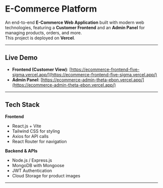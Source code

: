 # E-Commerce Platform

An end-to-end **E-Commerce Web Application** built with modern web technologies, featuring a **Customer Frontend** and an **Admin Panel** for managing products, orders, and more.  
This project is deployed on **Vercel**.

---

## Live Demo

- **Frontend (Customer View)**: [https://ecommerce-frontend-five-sigma.vercel.app/](https://ecommerce-frontend-five-sigma.vercel.app/)
- **Admin Panel**: [https://ecommerce-admin-theta-ebon.vercel.app/](https://ecommerce-admin-theta-ebon.vercel.app/)

---


## Tech Stack

**Frontend**
- React.js + Vite
- Tailwind CSS for styling
- Axios for API calls
- React Router for navigation


**Backend & APIs**
- Node.js / Express.js
- MongoDB with Mongoose
- JWT Authentication
- Cloud Storage for product images 



---


